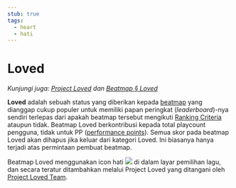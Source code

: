 ```yaml
---
stub: true
tags:
  - heart
  - hati
---
```


# Loved

*Kunjungi juga: [Project Loved](/wiki/Project_Loved) dan [Beatmap § Loved](/wiki/Beatmap/Category#loved)*

**Loved** adalah sebuah status yang diberikan kepada [beatmap](/wiki/Beatmap) yang dianggap cukup populer untuk memiliki papan peringkat (*leaderboard*)-nya sendiri terlepas dari apakah beatmap tersebut mengikuti [Ranking Criteria](/wiki/Ranking_Criteria) ataupun tidak. Beatmap Loved berkontribusi kepada total playcount pengguna, tidak untuk PP ([performance points](/wiki/Performance_points)). Semua skor pada beatmap Loved akan dihapus jika keluar dari kategori Loved. Ini biasanya hanya terjadi atas permintaan pembuat beatmap.

Beatmap Loved menggunakan icon hati ![](/wiki/shared/status/loved.png) di dalam layar pemilihan lagu, dan secara teratur ditambahkan melalui Project Loved yang ditangani oleh [Project Loved Team](/wiki/People/The_Team/Project_Loved_Team).

<!-- TODO: Add links and stuff -->

